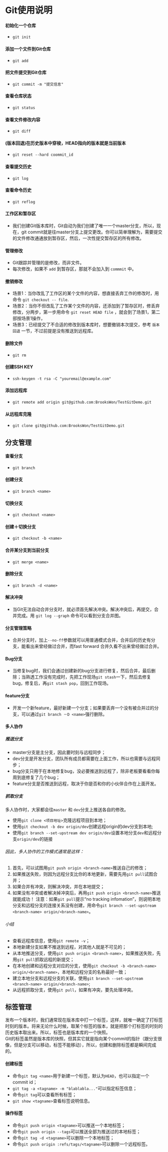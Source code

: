 # Git使用说明
#### 初始化一个仓库
- `git init`

#### 添加一个文件到Git仓库
- `git add`

#### 把文件提交到Git仓库
- `git commit -m "提交信息"`

#### 查看仓库状态
- `git status`

#### 查看文件修改内容
- `git diff`

#### (版本回退)在历史版本中穿梭，HEAD指向的版本就是当前版本
- `git reset --hard coommit_id`

#### 查看提交历史
- `git log`

#### 查看命令历史
- `git reflog`

#### 工作区和暂存区
- 我们创建Git版本库时，Git自动为我们创建了唯一一个master分支，所以，现在，git commit就是往master分支上提交更改。你可以简单理解为，需要提交的文件修改通通放到暂存区，然后，一次性提交暂存区的所有修改。

#### 管理修改
- Git跟踪并管理的是修改，而非文件。
- 每次修改，如果不 `add` 到暂存区，那就不会加入到 `commmit` 中。

#### 撤销修改
- 场景1：当你改乱了工作区的某个文件的内容，想直接丢弃工作的修改时，用命令 `git checkout -- file`.
- 场景2：当你不但改乱了工作某个文件的内容，还添加到了暂存区时，修丢弃修改，分两步，第一步用命令 `git reset HEAD file` ，就会到了场景1，第二部按场景1操作，
- 场景3：已经提交了不合适的修改到版本库时，想要撤销本次提交，参考 `版本回退` 一节，不过前提是没有推送到远程库。

#### 删除文件
- `git rm`


#### 创建SSH KEY
- `ssh-keygen -t rsa -C "youremail@example.com"`

#### 添加远程库
- `git remote add origin git@github.com:BrooksWon/TestGitDemo.git`

#### 从远程库克隆
- `git clone git@github.com:BrooksWon/TestGitDemo.git`


## 分支管理


#### 查看分支
- `git branch`

#### 创建分支
- `git branch <name>`

#### 切换分支
- `git checkout <name>`

#### 创建＋切换分支
- `git checkout -b <name>`

#### 合并某分支到当前分支
- `git merge <name>`

#### 删除分支
- `git branch -d <name>`


#### 解决冲突
- 当Git无法自动合并分支时，就必须首先解决冲突。解决冲突后，再提交，合并完成。用 `git log --graph` 命令可以看到分支合并图。

#### 分支管理策略
- 合并分支时，加上`--no-ff`参数就可以用普通模式合并，合并后的历史有分支，能看出来曾经做过合并，而fast forward 合并久看不出来曾经做过合并。

#### Bug分支
- 当修复bug时，我们会通过创建新的bug分支进行修复，然后合并，最后删除；当熟透工作没有完成时，先把工作现场`git stash`一下，然后去修复bug，修复后，再`git stash pop`，回到工作现场。

#### feature分支
- 开发一个新feature，最好新建一个分支；如果要丢弃一个没有被合并过的分支，可以通过`git branch －D <name>`强行删除。

#### 多人协作
##### 推送分支
- master分支是主分支，因此要时刻与远程同步；
- dev分支是开发分支，团队所有成员都需要在上面工作，所以也需要与远程同步；
- bug分支只用于在本地修复bug，没必要推送到远程了，除非老板要看看你每周到底修复了几个bug；
- feature分支是否推送到远程，取决于你是否和你的小伙伴合作在上面开发。

##### 抓取分支
多人协作时，大家都会往`master` 和 `dev`分支上推送各自的修改。
- 使用`git clone <项目地址>`克隆远程项目到本地；
- 使用`git checkout -b dev origin/dev`创建远程origin的dev分支到本地;
- 使用`git branch --set-upstream dev origin/dev`设置本地分支`dev`和远程分支`origin/dev`的链接

###### 因此，多人协作的工作模式通常是这样：
1. 首先，可以试图用`git push origin <branch-name>`推送自己的修改；
2. 如果推送失败，则因为远程分支比你的本地更新，需要先用`git pull`试图合并；
3. 如果合并有冲突，则解决冲突，并在本地提交；
4. 如果没有冲突或者解决掉冲突后，再用`git push origin <branch-name>`推送就能成功！
注意：如果`git pull`提示“no tracking infomation”，则说明本地分支和远程分支的连接关系没有创建，用命令`git branch --set-upstream <branch-name> origin/<branch-name>`。

###### 小结
- 查看远程库信息，使用`git remote -v`；
- 本地新建分支如果不推送到远程，对其他人就是不可见的；
- 从本地推送分支，使用`git push origin <branch-name>`，如果推送失败，先用`git pull`抓取远程的新提交；
- 在本地创建和远程分支对应的分支，使用`git checkout -b <branch-name> origin/<branch-name>`，本地和远程分支的名称最好一致；
- 建立本地分支和远程分支的关联，使用`git branch --set-upstream <branch-name> origin/<branch-name>`;
- 从远程抓取分支，使用`git pull`，如果有冲突，要先处理冲突。


## 标签管理
发布一个版本时，我们通常现在版本库中打一个标签，这样，就唯一确定了打标签时刻的版本。将来无论什么时候，取某个标签的版本，就是把那个打标签的时刻的历史版本取出来。所以，标签也是版本库的一个快照。
<br>
Git的标签虽然是版本库的快照，但其实它就是指向某个commit的指针（跟分支很像，但是分支可以移动，标签不能移动），所以，创建和删除标签都是瞬间完成的。

#### 创建标签
- 命令`git tag <name>`用于新建一个标签，默认为`HEAD`，也可以指定一个commit id；
- `git tag -a <tagname> -m "blablabla..."`可以指定标签信息；
- 命令`git tag`可以查看所有标签；
- `git show <tagname>`查看标签说明信息。

#### 操作标签
- 命令`git push origin <tagname>`可以推送一个本地标签；
- 命令`git push origin --tags`可以推送全部为推送过的本地标签；
- 命令`git tag -d <tagname>`可以删除一个本地标签；
- 命令`git push origin :refs/tags/<tagname>`可以删除一个远程标签。
